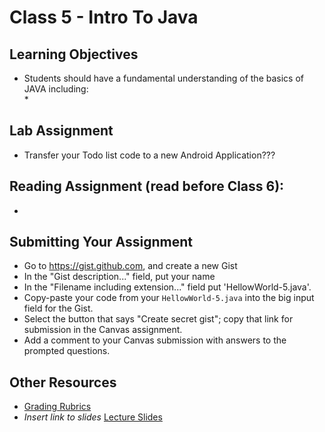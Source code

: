 # Class 5 - Intro To Java  

## Learning Objectives  
* Students should have a fundamental understanding of the basics of JAVA including:  
  * 

## Lab Assignment  
* Transfer your Todo list code to a new Android Application???

## Reading Assignment (read **before** Class 6):  
* 

## Submitting Your Assignment  
- Go to https://gist.github.com, and create a new Gist  
- In the "Gist description..." field, put your name  
- In the "Filename including extension..." field put 'HellowWorld-5.java'.  
- Copy-paste your code from your `HellowWorld-5.java` into the big input field for the Gist.  
- Select the button that says "Create secret gist"; copy that link for submission in the Canvas assignment.  
- Add a comment to your Canvas submission with answers to the prompted questions.  

## Other Resources  
* [Grading Rubrics](../../resources/)  
* *Insert link to slides* [Lecture Slides]()  
